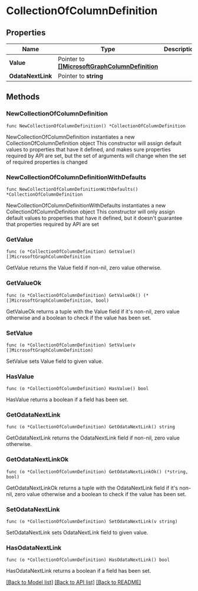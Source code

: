 # CollectionOfColumnDefinition

## Properties

Name | Type | Description | Notes
------------ | ------------- | ------------- | -------------
**Value** | Pointer to [**[]MicrosoftGraphColumnDefinition**](MicrosoftGraphColumnDefinition.md) |  | [optional] 
**OdataNextLink** | Pointer to **string** |  | [optional] 

## Methods

### NewCollectionOfColumnDefinition

`func NewCollectionOfColumnDefinition() *CollectionOfColumnDefinition`

NewCollectionOfColumnDefinition instantiates a new CollectionOfColumnDefinition object
This constructor will assign default values to properties that have it defined,
and makes sure properties required by API are set, but the set of arguments
will change when the set of required properties is changed

### NewCollectionOfColumnDefinitionWithDefaults

`func NewCollectionOfColumnDefinitionWithDefaults() *CollectionOfColumnDefinition`

NewCollectionOfColumnDefinitionWithDefaults instantiates a new CollectionOfColumnDefinition object
This constructor will only assign default values to properties that have it defined,
but it doesn't guarantee that properties required by API are set

### GetValue

`func (o *CollectionOfColumnDefinition) GetValue() []MicrosoftGraphColumnDefinition`

GetValue returns the Value field if non-nil, zero value otherwise.

### GetValueOk

`func (o *CollectionOfColumnDefinition) GetValueOk() (*[]MicrosoftGraphColumnDefinition, bool)`

GetValueOk returns a tuple with the Value field if it's non-nil, zero value otherwise
and a boolean to check if the value has been set.

### SetValue

`func (o *CollectionOfColumnDefinition) SetValue(v []MicrosoftGraphColumnDefinition)`

SetValue sets Value field to given value.

### HasValue

`func (o *CollectionOfColumnDefinition) HasValue() bool`

HasValue returns a boolean if a field has been set.

### GetOdataNextLink

`func (o *CollectionOfColumnDefinition) GetOdataNextLink() string`

GetOdataNextLink returns the OdataNextLink field if non-nil, zero value otherwise.

### GetOdataNextLinkOk

`func (o *CollectionOfColumnDefinition) GetOdataNextLinkOk() (*string, bool)`

GetOdataNextLinkOk returns a tuple with the OdataNextLink field if it's non-nil, zero value otherwise
and a boolean to check if the value has been set.

### SetOdataNextLink

`func (o *CollectionOfColumnDefinition) SetOdataNextLink(v string)`

SetOdataNextLink sets OdataNextLink field to given value.

### HasOdataNextLink

`func (o *CollectionOfColumnDefinition) HasOdataNextLink() bool`

HasOdataNextLink returns a boolean if a field has been set.


[[Back to Model list]](../README.md#documentation-for-models) [[Back to API list]](../README.md#documentation-for-api-endpoints) [[Back to README]](../README.md)


